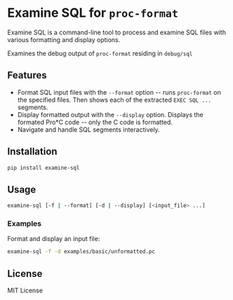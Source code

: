 # Examine SQL for `proc-format`

Examine SQL is a command-line tool to process and examine SQL files with various formatting and display options.

Examines the debug output of `proc-format` residing in `debug/sql`

## Features

- Format SQL input files with the `--format` option -- runs `proc-format` on the specified files.  Then shows each of the extracted `EXEC SQL ...` segments.
- Display formatted output with the `--display` option.  Displays the formated Pro*C code -- only the C code is formatted.
- Navigate and handle SQL segments interactively.

## Installation

```bash
pip install examine-sql
```

## Usage

```bash
examine-sql [-f | --format] [-d | --display] [<input_file> ...]
```

### Examples

Format and display an input file:
```bash
examine-sql -f -d examples/basic/unformatted.pc
```

## License

MIT License
